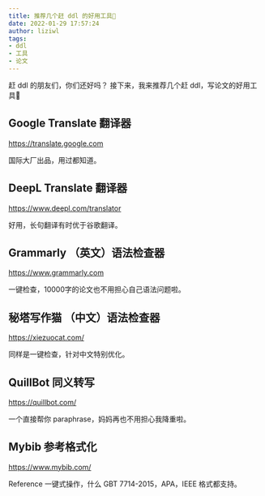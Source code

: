 ```yaml
---
title: 推荐几个赶 ddl 的好用工具🔧
date: 2022-01-29 17:57:24
author: liziwl
tags:
- ddl
- 工具
- 论文
---
```


赶 ddl 的朋友们，你们还好吗？
接下来，我来推荐几个赶 ddl，写论文的好用工具🔧

## Google Translate 翻译器

<https://translate.google.com>

国际大厂出品，用过都知道。

## DeepL Translate 翻译器

<https://www.deepl.com/translator>

好用，长句翻译有时优于谷歌翻译。

## Grammarly （英文）语法检查器

<https://www.grammarly.com>

一键检查，10000字的论文也不用担心自己语法问题啦。

## 秘塔写作猫 （中文）语法检查器

<https://xiezuocat.com/>

同样是一键检查，针对中文特别优化。

## QuillBot 同义转写

<https://quillbot.com/>

一个直接帮你 paraphrase，妈妈再也不用担心我降重啦。

## Mybib 参考格式化

<https://www.mybib.com/>

Reference 一键式操作，什么 GBT 7714-2015，APA，IEEE 格式都支持。
